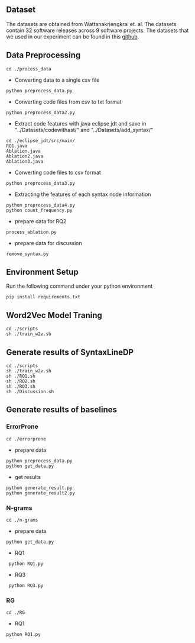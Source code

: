 ## Dataset

The datasets are obtained from Wattanakriengkrai et. al. The datasets contain 32 software releases across 9 software projects. The datasets that we used in our experiment can be found in this [github](https://github.com/awsm-research/line-level-defect-prediction).

## Data Preprocessing

```
cd ./process_data
```

- Converting data to a single csv file

```
python preprocess_data.py
```

- Converting code files from csv to txt format

```
python preprocess_data2.py
```

- Extract code features with java eclipse jdt and save in "../Datasets/codewithast/" and "../Datasets/add_syntax/"

```
cd ./eclipse_jdt/src/main/
RQ1.java
Ablation.java
Ablation2.java
Ablation3.java
```

- Converting code files to csv format    

```
python preprocess_data3.py
```

- Extracting the features of each syntax node information

```
python preprocess_data4.py
python count_frequency.py
```

- prepare data for RQ2

```
process_ablation.py
```

- prepare data for discussion

```
remove_syntax.py
```

## Environment Setup

Run the following command under your python environment

```
pip install requirements.txt
```

## Word2Vec Model Traning

```
cd ./scripts
sh ./train_w2v.sh
```

## Generate results of SyntaxLineDP

```
cd ./scripts
sh ./train_w2v.sh
sh ./RQ1.sh
sh ./RQ2.sh
sh ./RQ3.sh
sh ./Discussion.sh
```

## Generate results of baselines

### ErrorProne

```
cd ./errorprone
```

- prepare data

```
python preprocess_data.py
python get_data.py
```

- get results

```
python generate_result.py
python generate_result2.py
```

### N-grams

```
cd ./n-grams
```

- prepare data

```
python get_data.py
```

- RQ1

```
 python RQ1.py
```

- RQ3

```
 python RQ3.py
```

### RG

```
cd ./RG
```

- RQ1

```
python RQ1.py
```

